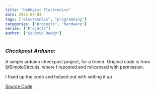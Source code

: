 ```yaml
---
title: "Hobbyist Electronics"
date: 2024-09-03
tags: ["electronics", "programming"]
categories: ["projects", "hardware"]
series: ["Projects"]
author: ["Souhrud Reddy"]
---
```


### *Checkpost Arduino*:
A simple arduino checkpost project, for a friend. Original code is from @SimpleCircuits, where I reposted and relicensed with permission. 

I fixed up the code and helped out with setting it up

[Source Code](https://github.com/sounddrill31/Checkpost-Arduino)
